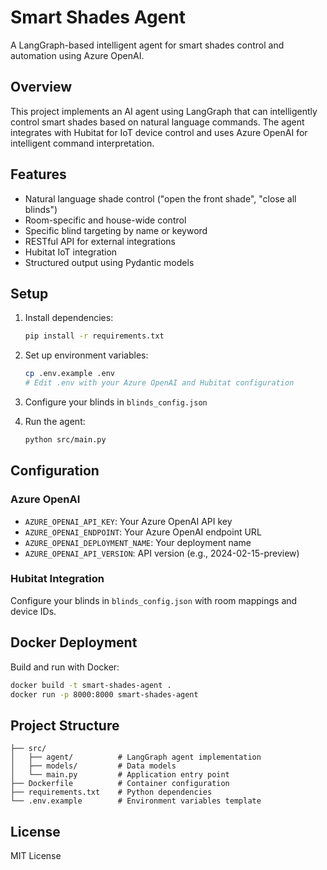 # Smart Shades Agent

A LangGraph-based intelligent agent for smart shades control and automation using Azure OpenAI.

## Overview

This project implements an AI agent using LangGraph that can intelligently control smart shades based on natural language commands. The agent integrates with Hubitat for IoT device control and uses Azure OpenAI for intelligent command interpretation.

## Features

- Natural language shade control ("open the front shade", "close all blinds")
- Room-specific and house-wide control
- Specific blind targeting by name or keyword
- RESTful API for external integrations
- Hubitat IoT integration
- Structured output using Pydantic models

## Setup

1. Install dependencies:
   ```bash
   pip install -r requirements.txt
   ```

2. Set up environment variables:
   ```bash
   cp .env.example .env
   # Edit .env with your Azure OpenAI and Hubitat configuration
   ```

3. Configure your blinds in `blinds_config.json`

4. Run the agent:
   ```bash
   python src/main.py
   ```

## Configuration

### Azure OpenAI
- `AZURE_OPENAI_API_KEY`: Your Azure OpenAI API key
- `AZURE_OPENAI_ENDPOINT`: Your Azure OpenAI endpoint URL
- `AZURE_OPENAI_DEPLOYMENT_NAME`: Your deployment name
- `AZURE_OPENAI_API_VERSION`: API version (e.g., 2024-02-15-preview)

### Hubitat Integration
Configure your blinds in `blinds_config.json` with room mappings and device IDs.

## Docker Deployment

Build and run with Docker:

```bash
docker build -t smart-shades-agent .
docker run -p 8000:8000 smart-shades-agent
```

## Project Structure

```
├── src/
│   ├── agent/          # LangGraph agent implementation
│   ├── models/         # Data models
│   └── main.py         # Application entry point
├── Dockerfile          # Container configuration
├── requirements.txt    # Python dependencies
└── .env.example        # Environment variables template
```

## License

MIT License

